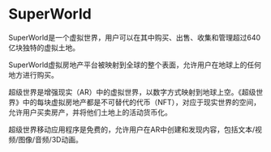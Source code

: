 # SuperWorld

SuperWorld是一个虚拟世界，用户可以在其中购买、出售、收集和管理超过640亿块独特的虚拟土地。

SuperWorld虚拟房地产平台被映射到全球的整个表面，允许用户在地球上的任何地方进行购买。

超级世界是增强现实（AR）中的虚拟世界，以数字方式映射到地球上空。《超级世界》中的每块虚拟房地产都是不可替代的代币（NFT），对应于现实世界的空间，允许用户买卖房产，并将他们土地上的活动货币化。

超级世界移动应用程序是免费的，允许用户在AR中创建和发现内容，包括文本/视频/图像/音频/3D动画。

